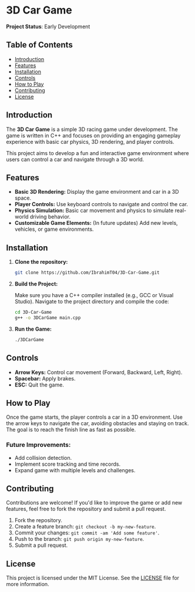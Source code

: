 # 3D Car Game

**Project Status**: Early Development

## Table of Contents

- [Introduction](#introduction)
- [Features](#features)
- [Installation](#installation)
- [Controls](#controls)
- [How to Play](#how-to-play)
- [Contributing](#contributing)
- [License](#license)

## Introduction

The **3D Car Game** is a simple 3D racing game under development. The game is written in C++ and focuses on providing an engaging gameplay experience with basic car physics, 3D rendering, and player controls.

This project aims to develop a fun and interactive game environment where users can control a car and navigate through a 3D world.

## Features

- **Basic 3D Rendering:** Display the game environment and car in a 3D space.
- **Player Controls:** Use keyboard controls to navigate and control the car.
- **Physics Simulation:** Basic car movement and physics to simulate real-world driving behavior.
- **Customizable Game Elements:** (In future updates) Add new levels, vehicles, or game environments.

## Installation

1. **Clone the repository:**

   ```bash
   git clone https://github.com/IbrahimT04/3D-Car-Game.git
   ```

2. **Build the Project:**

   Make sure you have a C++ compiler installed (e.g., GCC or Visual Studio). Navigate to the project directory and compile the code:

   ```bash
   cd 3D-Car-Game
   g++ -o 3DCarGame main.cpp
   ```

3. **Run the Game:**

   ```bash
   ./3DCarGame
   ```

## Controls

- **Arrow Keys:** Control car movement (Forward, Backward, Left, Right).
- **Spacebar:** Apply brakes.
- **ESC:** Quit the game.

## How to Play

Once the game starts, the player controls a car in a 3D environment. Use the arrow keys to navigate the car, avoiding obstacles and staying on track. The goal is to reach the finish line as fast as possible.

### Future Improvements:
- Add collision detection.
- Implement score tracking and time records.
- Expand game with multiple levels and challenges.

## Contributing

Contributions are welcome! If you'd like to improve the game or add new features, feel free to fork the repository and submit a pull request.

1. Fork the repository.
2. Create a feature branch: `git checkout -b my-new-feature`.
3. Commit your changes: `git commit -am 'Add some feature'`.
4. Push to the branch: `git push origin my-new-feature`.
5. Submit a pull request.

## License

This project is licensed under the MIT License. See the [LICENSE](LICENSE) file for more information.
